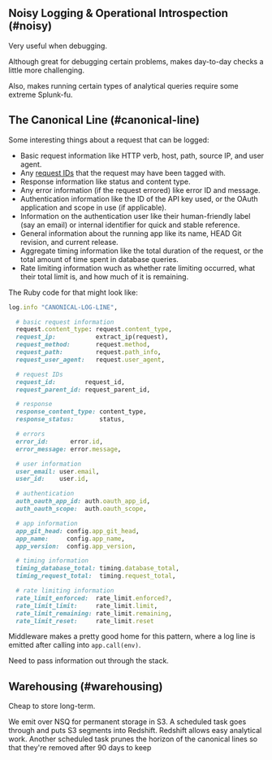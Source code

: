 

## Noisy Logging & Operational Introspection (#noisy)

Very useful when debugging.

Although great for debugging certain problems, makes day-to-day checks a little more challenging.

Also, makes running certain types of analytical queries require some extreme Splunk-fu.

## The Canonical Line (#canonical-line)

Some interesting things about a request that can be logged:

* Basic request information like HTTP verb, host, path, source IP, and user
  agent.
* Any [request IDs](/request-ids) that the request may have been tagged with.
* Response information like status and content type.
* Any error information (if the request errored) like error ID and message.
* Authentication information like the ID of the API key used, or the OAuth
  application and scope in use (if applicable).
* Information on the authentication user like their human-friendly label (say
  an email) or internal identifier for quick and stable reference.
* General information about the running app like its name, HEAD Git revision,
  and current release.
* Aggregate timing information like the total duration of the request, or the
  total amount of time spent in database queries.
* Rate limiting information wuch as whether rate limiting occurred, what their
  total limit is, and how much of it is remaining.

The Ruby code for that might look like:

``` ruby
log.info "CANONICAL-LOG-LINE",

  # basic request information
  request.content_type: request.content_type,
  request_ip:           extract_ip(request),
  request_method:       request.method,
  request_path:         request.path_info,
  request_user_agent:   request.user_agent,

  # request IDs
  request_id:        request_id,
  request_parent_id: request_parent_id,

  # response
  response_content_type: content_type,
  response_status:       status,

  # errors
  error_id:      error.id,
  error_message: error.message,

  # user information
  user_email: user.email,
  user_id:    user.id,

  # authentication
  auth_oauth_app_id: auth.oauth_app_id,
  auth_oauth_scope:  auth.oauth_scope,

  # app information
  app_git_head: config.app_git_head,
  app_name:     config.app_name,
  app_version:  config.app_version,

  # timing information
  timing_database_total: timing.database_total,
  timing_request_total:  timing.request_total,

  # rate limiting information
  rate_limit_enforced:  rate_limit.enforced?,
  rate_limit_limit:     rate_limit.limit,
  rate_limit_remaining: rate_limit.remaining,
  rate_limit_reset:     rate_limit.reset
```

Middleware makes a pretty good home for this pattern, where a log line is
emitted after calling into `app.call(env)`.

Need to pass information out through the stack.

## Warehousing (#warehousing)

Cheap to store long-term.

We emit over NSQ for permanent storage in S3. A scheduled task goes through and
puts S3 segments into Redshift. Redshift allows easy analytical work. Another
scheduled task prunes the horizon of the canonical lines so that they're
removed after 90 days to keep
